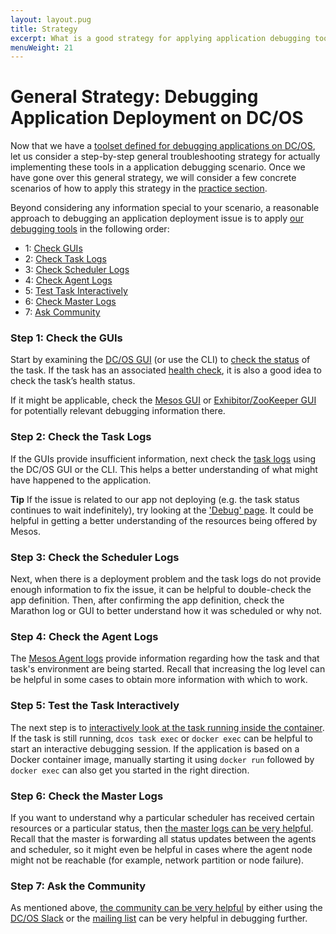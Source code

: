 ```yaml
---
layout: layout.pug
title: Strategy
excerpt: What is a good strategy for applying application debugging tools?
menuWeight: 21
---
```

<!-- III. Strategy Section -->

<a name=strategy></a>

# General Strategy: Debugging Application Deployment on DC/OS

Now that we have a [toolset defined for debugging applications on DC/OS](#tools), let us consider a step-by-step general troubleshooting strategy for actually implementing these tools in a application debugging scenario. Once we have gone over this general strategy, we will consider a few concrete scenarios of how to apply this strategy in the [practice section](/1.11/tutorials/dcos-debug/scenarios/).

Beyond considering any information special to your scenario, a reasonable approach to debugging an application deployment issue is to apply [our debugging tools](#tools) in the following order:

- 1: [Check GUIs](#GUI-strat)
- 2: [Check Task Logs](#task-strat)
- 3: [Check Scheduler Logs](#schedule-strat)
- 4: [Check Agent Logs](#agent-strat)
- 5: [Test Task Interactively](#interactive-strat)
- 6: [Check Master Logs](#master-strat)
- 7: [Ask Community](#community-strat)


<a name="GUI-strat"></a>

### Step 1: Check the GUIs

Start by examining the [DC/OS GUI](#dcos-ui) (or use the CLI) to [check the status](/latest/deploying-services/task-handling/) of the task. If the task has an associated [health check](/latest/deploying-services/creating-services/health-checks/), it is also a good idea to check the task’s health status.

If it might be applicable, check the [Mesos GUI](/1.11/tutorials/dcos-debug/tools/#mesos-ui) or [Exhibitor/ZooKeeper GUI](/1.11/tutorials/dcos-debug/tools/#zoo-ui) for potentially relevant debugging information there.

<a name="task-strat"></a>

### Step 2: Check the Task Logs

If the GUIs provide insufficient information, next check the [task logs](/1.11/tutorials/dcos-debug/tools/#task-logs) using the DC/OS GUI or the CLI. This helps a better understanding of what might have happened to the application.

**Tip** If the issue is related to our app not deploying (e.g. the task status continues to wait indefinitely), try looking at the ['Debug' page](/1.10/monitoring/debugging/gui-debugging/#debugging-page). It could be helpful in getting a better understanding of the resources being offered by Mesos.

<a name="schedule-strat"></a>

### Step 3: Check the Scheduler Logs

Next, when there is a deployment problem and the task logs do not provide enough information to fix the issue, it can be helpful to double-check the app definition. Then, after confirming the app definition, check the Marathon log or GUI to better understand how it was scheduled or why not.

<a name="agent-strat"></a>

### Step 4: Check the Agent Logs

The [Mesos Agent logs](/1.11/tutorials/dcos-debug/tools/#mesos-agent-logs) provide information regarding how the task and that task's environment are being started. Recall that increasing the log level can be helpful in some cases to obtain more information with which to work.

<a name="interactive-strat"></a>

### Step 5: Test the Task Interactively

The next step is to [interactively look at the task running inside the container](/1.11/tutorials/dcos-debug//tools/#interactive). If the task is still running, `dcos task exec` or `docker exec` can be helpful to start an interactive debugging session. If the application is based on a Docker container image, manually starting it using `docker run` followed by `docker exec` can also get you started in the right direction.

<a name="master-strat"></a>

### Step 6: Check the Master Logs

If you want to understand why a particular scheduler has received certain resources or a particular status, then [the master logs can be very helpful](/1.11/tutorials/dcos-debug/tools/#master-logs). Recall that the master is forwarding all status updates between the agents and scheduler, so it might even be helpful in cases where the agent node might not be reachable (for example, network partition or node failure).

<a name="community-strat"></a>

### Step 7:  Ask the Community

As mentioned above, [the community can be very helpful](/1.11/tutorials/dcos-debug/tools/#community) by either using the [DC/OS Slack](http://chat.dcos.io/?_ga=2.29995196.285985511.1525709518-600356888.1525372520) or the [mailing list](https://groups.google.com/a/dcos.io/forum/#!forum/users) can be very helpful in debugging further.
